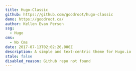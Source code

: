 ```yaml
---
title: Hugo-Classic
github: https://github.com/goodroot/hugo-classic
demo: https://goodroot.ca/
author: Kellen Evan Person
ssg:
  - Hugo
cms:
  - No Cms
date: 2017-07-13T02:02:26.000Z
description: A simple and text-centric theme for Hugo.io
stale: false
disabled_reason: Github repo not found
---
```


